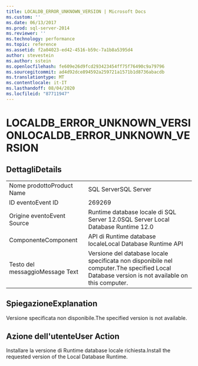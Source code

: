 ```yaml
---
title: LOCALDB_ERROR_UNKNOWN_VERSION | Microsoft Docs
ms.custom: ''
ms.date: 06/13/2017
ms.prod: sql-server-2014
ms.reviewer: ''
ms.technology: performance
ms.topic: reference
ms.assetid: f2a04023-ed42-4516-b59c-7a1b8a5395d4
author: stevestein
ms.author: sstein
ms.openlocfilehash: fe609e26d9fcd293423454ff75f76490c9a79796
ms.sourcegitcommit: ad4d92dce894592a259721a1571b1d8736abacdb
ms.translationtype: MT
ms.contentlocale: it-IT
ms.lasthandoff: 08/04/2020
ms.locfileid: "87711947"
---
```

# <a name="localdb_error_unknown_version"></a><span data-ttu-id="49cdf-102">LOCALDB_ERROR_UNKNOWN_VERSION</span><span class="sxs-lookup"><span data-stu-id="49cdf-102">LOCALDB_ERROR_UNKNOWN_VERSION</span></span>
    
## <a name="details"></a><span data-ttu-id="49cdf-103">Dettagli</span><span class="sxs-lookup"><span data-stu-id="49cdf-103">Details</span></span>  
  
|||  
|-|-|  
|<span data-ttu-id="49cdf-104">Nome prodotto</span><span class="sxs-lookup"><span data-stu-id="49cdf-104">Product Name</span></span>|<span data-ttu-id="49cdf-105">SQL Server</span><span class="sxs-lookup"><span data-stu-id="49cdf-105">SQL Server</span></span>|  
|<span data-ttu-id="49cdf-106">ID evento</span><span class="sxs-lookup"><span data-stu-id="49cdf-106">Event ID</span></span>|<span data-ttu-id="49cdf-107">269</span><span class="sxs-lookup"><span data-stu-id="49cdf-107">269</span></span>|  
|<span data-ttu-id="49cdf-108">Origine evento</span><span class="sxs-lookup"><span data-stu-id="49cdf-108">Event Source</span></span>|<span data-ttu-id="49cdf-109">Runtime database locale di SQL Server 12.0</span><span class="sxs-lookup"><span data-stu-id="49cdf-109">SQL Server Local Database Runtime 12.0</span></span>|  
|<span data-ttu-id="49cdf-110">Componente</span><span class="sxs-lookup"><span data-stu-id="49cdf-110">Component</span></span>|<span data-ttu-id="49cdf-111">API di Runtime database locale</span><span class="sxs-lookup"><span data-stu-id="49cdf-111">Local Database Runtime API</span></span>|  
|<span data-ttu-id="49cdf-112">Testo del messaggio</span><span class="sxs-lookup"><span data-stu-id="49cdf-112">Message Text</span></span>|<span data-ttu-id="49cdf-113">Versione del database locale specificata non disponibile nel computer.</span><span class="sxs-lookup"><span data-stu-id="49cdf-113">The specified Local Database version is not available on this computer.</span></span>|  
  
## <a name="explanation"></a><span data-ttu-id="49cdf-114">Spiegazione</span><span class="sxs-lookup"><span data-stu-id="49cdf-114">Explanation</span></span>  
 <span data-ttu-id="49cdf-115">Versione specificata non disponibile.</span><span class="sxs-lookup"><span data-stu-id="49cdf-115">The specified version is not available.</span></span>  
  
## <a name="user-action"></a><span data-ttu-id="49cdf-116">Azione dell'utente</span><span class="sxs-lookup"><span data-stu-id="49cdf-116">User Action</span></span>  
 <span data-ttu-id="49cdf-117">Installare la versione di Runtime database locale richiesta.</span><span class="sxs-lookup"><span data-stu-id="49cdf-117">Install the requested version of the Local Database Runtime.</span></span>  
  
  
